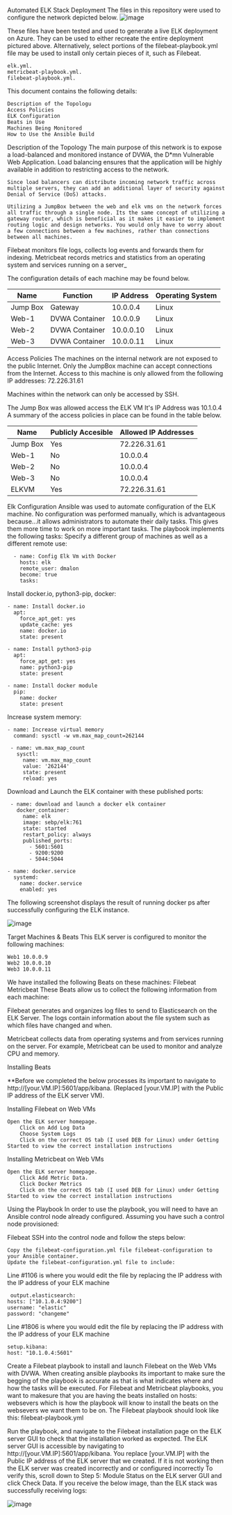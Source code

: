 Automated ELK Stack Deployment
The files in this repository were used to configure the network depicted below.
![image](https://user-images.githubusercontent.com/78760503/118496655-53d8f380-b6f2-11eb-88f4-75dc5c648e2c.png)

These files have been tested and used to generate a live ELK deployment on Azure. They can be used to either recreate the entire deployment pictured above. Alternatively, select portions of the filebeat-playbook.yml file may be used to install only certain pieces of it, such as Filebeat.

    elk.yml.
    metricbeat-playbook.yml.
    filebeat-playbook.yml.


This document contains the following details:

    Description of the Topologu
    Access Policies
    ELK Configuration
    Beats in Use
    Machines Being Monitored
    How to Use the Ansible Build


Description of the Topology
The main purpose of this network is to expose a load-balanced and monitored instance of DVWA, the D*mn Vulnerable Web Application.
Load balancing ensures that the application will be highly available in addition to restricting access to the network.

    Since load balancers can distribute incoming network traffic across multiple servers, they can add an additional layer of security against Denial of Service (DoS) attacks.
    
    Utilizing a JumpBox between the web and elk vms on the network forces all traffic through a single node. Its the same concept of utilizing a gateway router, which is beneficial as it makes it easier to implement routing logic and design networks. You would only have to worry about a few connections between a few machines, rather than connections between all machines.


Filebeat monitors file logs, collects log events and forwards them for indexing.
Metricbeat records metrics and statistics from an operating system and services running on a server_

The configuration details of each machine may be found below.

| Name     | Function       | IP Address | Operating System |
|----------|----------------|------------|------------------|
| Jump Box | Gateway        | 10.0.0.4   | Linux            |
| Web-1    | DVWA Container | 10.0.0.9   | Linux            |
| Web-2    | DVWA Container | 10.0.0.10  | Linux            |
| Web-3    | DVWA Container | 10.0.0.11  | Linux            |





Access Policies
The machines on the internal network are not exposed to the public Internet.
Only the JumpBox machine can accept connections from the Internet. Access to this machine is only allowed from the following IP addresses:
72.226.31.61

Machines within the network can only be accessed by SSH.


The Jump Box was allowed access the ELK VM It's IP Address was 10.1.0.4 A summary of the access policies in place can be found in the table below.

| Name     | Publicly Accesible | Allowed IP Addresses |
|----------|--------------------|----------------------|
| Jump Box | Yes                | 72.226.31.61         |
| Web-1    | No                 | 10.0.0.4             |
| Web-2    | No                 | 10.0.0.4             |
| Web-3    | No                 | 10.0.0.4             |
| ELKVM    | Yes                | 72.226.31.61         |













Elk Configuration
Ansible was used to automate configuration of the ELK machine. No configuration was performed manually, which is advantageous because...it allows administrators to automate  their daily tasks. This gives them more time to work on more important tasks.
The playbook implements the following tasks: 
Specify a different group of machines as well as a different remote use:

      - name: Config Elk Vm with Docker
        hosts: elk
        remote_user: dmalon
        become: true
        tasks:
Install docker.io, python3-pip, docker:
    
    - name: Install docker.io
      apt:
        force_apt_get: yes
        update_cache: yes
        name: docker.io
        state: present

    - name: Install python3-pip
      apt:
        force_apt_get: yes
        name: python3-pip
        state: present

    - name: Install docker module
      pip:
        name: docker
        state: present
Increase system memory:
     
    - name: Increase virtual memory
      command: sysctl -w vm.max_map_count=262144

     - name: vm.max_map_count
       sysctl:
         name: vm.max_map_count
         value: '262144'
         state: present
         reload: yes

Download and Launch the ELK container with these published ports:
     
     - name: download and launch a docker elk container
       docker_container:
         name: elk
         image: sebp/elk:761
         state: started
         restart_policy: always
         published_ports:
           - 5601:5601
           - 9200:9200
           - 5044:5044

    - name: docker.service
      systemd:
        name: docker.service
        enabled: yes


The following screenshot displays the result of running docker ps after successfully configuring the ELK instance.

![image](https://user-images.githubusercontent.com/78760503/118497425-0f9a2300-b6f3-11eb-9ba9-5f8bd59299d2.png)



Target Machines & Beats
This ELK server is configured to monitor the following machines: 
   
    Web1 10.0.0.9 
    Web2 10.0.0.10
    Web3 10.0.0.11  
We have installed the following Beats on these machines:
Filebeat
Metricbeat
These Beats allow us to collect the following information from each machine:

Filebeat generates and organizes log files to send to Elasticsearch on the ELK Server. The logs contain information about the file system such as which files have changed and when.

Metricbeat collects data from operating systems and from services running on the server. For example, Metricbeat can be used to monitor and analyze CPU and memory.

Installing Beats

**Before we completed the below processes its important to navigate to http://[your.VM.IP]:5601/app/kibana. (Replaced [your.VM.IP] with the Public IP address of the ELK server VM).

Installing Filebeat on Web VMs

    Open the ELK server homepage.
        Click on Add Log Data
        Choose System Logs
        Click on the correct OS tab (I used DEB for Linux) under Getting Started to view the correct installation instructions

Installing Metricbeat on Web VMs

    Open the ELK server homepage.
        Click Add Metric Data.
        Click Docker Metrics
        Click on the correct OS tab (I used DEB for Linux) under Getting Started to view the correct installation instructions


Using the Playbook
In order to use the playbook, you will need to have an Ansible control node already configured. Assuming you have such a control node provisioned:

Filebeat
SSH into the control node and follow the steps below:

    Copy the filebeat-configuration.yml file filebeat-configuration to your Ansible container.
    Update the filebeat-configuration.yml file to include:

Line #1106 is where you would edit the file by replacing the IP address with the IP address of your ELK machine

     output.elasticsearch:
    hosts: ["10.1.0.4:9200"]
    username: "elastic"
    password: "changeme"

Line #1806 is where you would edit the file by replacing the IP address with the IP address of your ELK machine

    setup.kibana:
    host: "10.1.0.4:5601"

  Create a Filebeat playbook to install and launch Filebeat on the Web VMs with DVWA.
  When creating ansible playbooks its important to make sure the begging of the playbook is accurate as that is what indicates where and how the tasks will be executed. For Filebeat and Metricbeat playbooks, you want to makesure that you are having the beats installed on hosts: websevers which is how the playbook will know to install the beats on the websevers we want them to be on.
        The Filebeat playbook should look like this: filebeat-playbook.yml

  Run the playbook, and navigate to the Filebeat installation page on the ELK server GUI to check that the installation worked as expected.
  The ELK server GUI is accessible by navigating to http://[your.VM.IP]:5601/app/kibana. You replace [your.VM.IP] with the Public IP address of the ELK server that we created. If it is not working then the ELK server was created incorrectly and or configured incorrectly
  To verify this, scroll down to Step 5: Module Status on the ELK server GUI and click Check Data. If you receive the below image, than the ELK stack was successfully receiving logs:

![image](https://user-images.githubusercontent.com/78760503/118509051-baafda00-b6fd-11eb-9ea3-ac4b82ab35fc.png)



